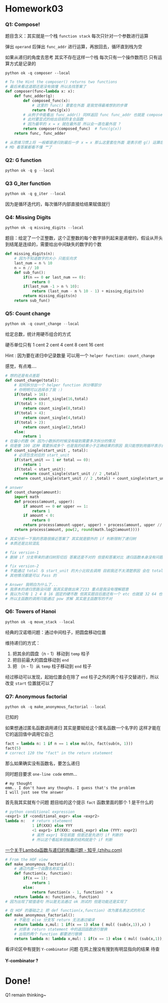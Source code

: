 # Homework03

### Q1: Compose!

题目含义：其实就是一个栈 `function stack` 每次只针对一个参数进行运算

弹出 `operand` 后弹出 `func_addr` 进行运算，再放回去，循环直到栈为空

如果从递归的角度去思考 其实不存在这样一个栈 每次只有一个操作数而已 只有运算方式是记录的

```
python ok -q composer --local
```

```python
# To the Hint the composer() returns two functions
# 最后来看这道题还是没有搞懂 所以去找答案了
def composer(func=lambda x: x):
    def func_adder(g):
        def composed_func(x):
            # 这里的 func() 要套在外面 是我觉得最难想到的步骤 
            return func(g(x))
        # 从例子中能看出 func_addr() 同样返回 func func_addr 也就是 composer
        # 此时要显式的给出目前的复合函数 
        # 因为最早的 x = x 就在最外层 所以会一直在最外层 ? 
        return composer(composed_func)	# func(g(x))
    return func, func_adder

# 从思维习惯上将 一般都是递归到最后一步 x = x 那么这里套在外面 是表示把 g() 运算后的结果返回
# MD 看答案都看不懂 艹了 
```



### Q2: G function

```python
python ok -q g --local
```



### Q3 G_iter function

```python
python ok -q g_iter --local
```

因为是循环迭代的，每次循环内部直接给结果赋值就行



### Q4: Missing Digits

```python
python ok -q missing_digits --local
```

题目：给定了一个正整数，这个正整数的每个数字排列起来是递增的，假设从开头到结尾是连续的，需要给出中间缺失的数字的个数

```python
def missing_digits(n):
    # 因为不知道数字的大小 只能反向求 
    last_num = n % 10
    n = n // 10
    def sub_fun():
        if(n == 0 or last_num == 0):
            return 0
        if(last_num -1 > n % 10):
            return (last_num - n % 10 - 1) + missing_digits(n)
        return missing_digits(n)
    return sub_fun()
```



### Q5: Count change

```python
python ok -q count_change --local
```

给定总数，统计用硬币组合的方式

硬币单位只有 1 cent  2 cent  4 cent  8 cent  16 cent

Hint : 因为要在递归中记录数量 可以用一个 `helper function: count_change` 

感觉，有点难....

```python
# 想的还是有点差距
def count_change(total):
    # 如何拆分出一个 helper function 拆分哪部分 
    # 你明明可以选择杀了我 :)
    if(total > 16):
        return count_single(16,total)
    if(total > 8):
        return count_single(8,total)
    if(total > 4):
        return count_single(4,total)
    if(total > 2):
        return count_single(2,total)
    else:
        return 1
# 在偏小的数 OK 因为小数拆的时候没有碰到需要多次拆分的情况 
# 但是像 100 这种 需要拆成多个 也是我的结果小于正确结果的原因 我只能想到用循环表示拆分次数的方法.. 
def count_single(start_unit , total):
    # 必须包含对应的 start_unit 
    if(start_unit == 1 or total == 0):
        return 1
    if(total < start_unit):
        return count_single(start_unit // 2 ,total)
    return count_single(start_unit // 2 ,total) + count_single(start_unit,total - start_unit)
```



```python
# answer
def count_change(amount):
    import math
    def process(amount, upper):
        if amount == 0 or upper == 1:
            return 1
        if amount < 0:
            return 0
        return process(amount-upper, upper) + process(amount, upper // 2)
    return process(amount, pow(2, round(math.log2(amount))))
```



```python
# 其实分析一下我的思路很接近答案了 其实就是额外的 if 判断限制了递归树 
# 本质还是比较混乱 

# fix version-1
# 删掉 if 分支带来的递归树剪切后 答案还是不对的 但是和答案对比 递归函数本身没有问题 问题出在主函数的调用

# fix version-2
# 不能通过 total 与 start_unit 的大小比较去调用 目前我还不太清楚原因 会在 total = 100 的时候出错
# 其他情况都是可以 Pass 的

# Answer 我明白为什么了...
# 我原本的递归思路没问题 我其实是做出来了233 重点是我没有理解题意
# 我以为只有 1 2 4 8 16 固定的硬币数 但其实题目后面还有一个 etc 也就是 32 64 也可以
# 所以主函数的调用只能通过 pow 求解 其实是主函数写的不对
```



### Q6: Towers of Hanoi

```python
python ok -q move_stack --local
```

经典的汉诺塔问题：通过中间柱子，把圆盘移动位置

维持递归的方式：

1. 把其余的圆盘（n - 1）移动到 `temp` 柱子
2. 把目前最大的圆盘移动到 `end`
3. 把 （n - 1）从 `temp` 柱子移动到 `end` 柱子

经过移动可以发现，起始位置会在除了 `end` 柱子之外的两个柱子交替进行，所以改变 `start` 位置就可以了



### Q7: Anonymous factorial

```python
python ok -q make_anonymous_factorial --local
```

已知的

如果想通过匿名函数调用递归 其实是要赋给这个匿名函数一个名字的 这样才能在它的返回值中调用它自己

```python
fact = lambda n: 1 if n == 1 else mul(n, fact(sub(n, 1)))
fact(5)
# correct 120 the "fact" in the return statement
```

那么如果确实没有函数名，要怎么递归

同时题目要求 `one-line code` emm... 

```
# my thought
emm.. I don't have any thoughs. I guess that's the problem
I will just see the answer
```

首先我其实就有个问题 题目给的这个提示 `fact` 函数里面的那个 1 是干什么的

```python
# python conditional expression 
<expr1> if <conditional_expr> else <expr2>
lambda n:   # return statement 
			1 if(XXX) else YYY
    		<1 expr1> if(XXX: condi_expr) else (YYY: expr2)
        	# 虽然 expr1 写在前面 但是还是先进行 if 判断的
            # 所以这个看起来很抽象的结构就是个 if 判断
```



[一个关于Lambda函数与递归的有趣问题 - 知乎 (zhihu.com)](https://zhuanlan.zhihu.com/p/463842005)

```python
# From the HOF view
def make_anonymous_factorial():
    # 通过内置一个函数名称实现 
    def function(x, function):
        if(x == 1):
            return 1
        else:
            return function(x - 1, function) * x
    return lambda n: function(n, function)
# 因为出现了赋值语句 所以是无法通过 ok 测试的 但是功能还是实现了 
```

```python
# 在 HOF 的基础之上 把 def function(x,function) 改为匿名表达式的形式 
def make_anonymous_factorial():
    # 不能在 else 分支写 return 无法通过编译 
    return lambda x,mul: 1 if(x == 1) else ( mul( (sub(x,1)),x) )
	# 对原本 return statement 中的返回函数进行替换 
    # 出现的两个 function 都要进行替换 
    return lambda n: lambda x,mul: 1 if(x == 1) else ( mul( (sub(x,1)),x) )(n, lambda x,mul: 1 if(x == 1) else ( mul( (sub(x,1)),x) ))
```

看评论区中有提到 `Y-combinator` 问题 在网上搜没有搜到有明显指向的结果 待查

#### Y-combinator ?



# Done!

Q1 remain thinking~
